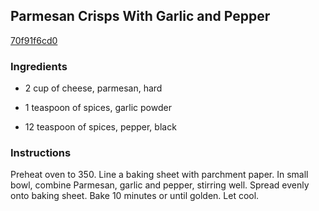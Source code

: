 ## Parmesan Crisps With Garlic and Pepper

[70f91f6cd0](http://www.food.com/recipe/parmesan-crisps-with-garlic-and-pepper-510658)

### Ingredients

 - 2 cup of cheese, parmesan, hard

 - 1 teaspoon of spices, garlic powder

 - 12 teaspoon of spices, pepper, black

### Instructions

Preheat oven to 350. Line a baking sheet with parchment paper. In small bowl, combine Parmesan, garlic and pepper, stirring well. Spread evenly onto baking sheet. Bake 10 minutes or until golden. Let cool.